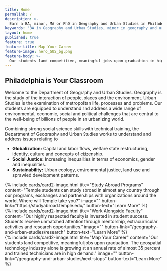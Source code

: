 ```yaml
---
title: Home  
permalink: /  
description: >-
  Earn a BA, minor, MA or PhD in Geography and Urban Studies in Philadelphia. Our graduates are prepared for jobs in high-growth industries.
keywords: 'BA in Geography and Urban Studies, minor in geography and urban studies, MA or PhD in Geography and Urban Studies, GIS certificate'
layout: home  
published: true  
feature: true  
feature-title: Map Your Career
feature-image: hero_GUS_bg.png  
feature-body: >-
  Our students land competitive, meaningful jobs upon graduation in high-growth sectors including the geospatial technology industry.
---
```

## Philadelphia is Your Classroom
Welcome to the Department of Geography and Urban Studies. Geography is the study of the interaction of people, places and the environment. Urban Studies is the examination of metropolitan life, processes and problems. Our students are equipped to understand and address a wide range of environmental, economic, social and political challenges that are central to the well-being of billions of people in an urbanizing world. 

Combining strong social science skills with technical training, the Department of Geography and Urban Studies works to understand and address issues relating to

- **Globalization:** Capital and labor flows, welfare state restructuring, identity, culture and concepts of citizenship.
- **Social Justice:** Increasing inequalities in terms of economics, gender and inequalities.
- **Sustainability:** Urban ecology, environmental justice, land use and sprawled development patterns.

<div class="row row-wide">
  <div class="col m12 l4">{% include cards/card2-image.html
    title="Study Abroad Programs"
    content="Temple students can study abroad in almost any country through our programs, exchanges and partnerships with organizations around the world. Where will Temple take you?"
    image=""
    button-link="https://studyabroad.temple.edu/"
    button-text="Learn More" %}
  </div>
  <div class="row row-wide">
    <div class="col m12 l4">{% include cards/card2-image.html
      title="Work Alongside Faculty"
      content="Our highly respected faculty is invested in student success. Students receive unmatched attention through mentorship, extracurricular activities and research opportunities."
      image=""
      button-link="/geography-and-urban-studies/research"
      button-text="Learn More" %}
    </div>
    <div class="row row-wide">
      <div class="col m12 l4">{% include cards/card2-image.html
        title="Map Your Career"
        content="Our students land competitive, meaningful jobs upon graduation. The geospatial technology industry alone is growing at an annual rate of almost 35 percent and trained technicians are in high demand."
        image=""
        button-link="/geography-and-urban-studies/next-stops"
        button-text="Learn More" %}
      </div>
</div>
